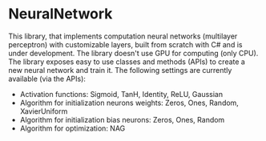 # NeuralNetwork

This library, that implements computation neural networks (multilayer perceptron) with customizable layers, built from scratch with C# and is under development. The library doesn't use GPU for computing (only CPU). The library exposes easy to use classes and methods (APIs) to create a new neural network and train it. The following settings are currently available (via the APIs):

* Activation functions: Sigmoid, TanH, Identity, ReLU, Gaussian
* Algorithm for initialization neurons weights: Zeros, Ones, Random, XavierUniform
* Algorithm for initialization bias neurons: Zeros, Ones, Random
* Algorithm for optimization: NAG
